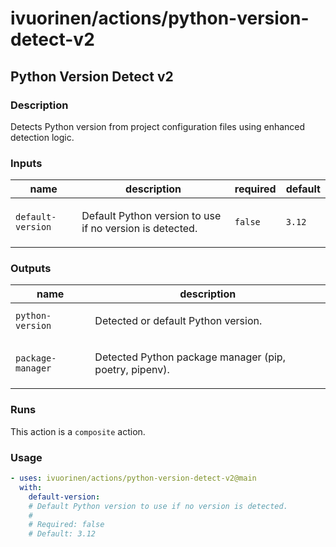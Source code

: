 # ivuorinen/actions/python-version-detect-v2

## Python Version Detect v2

### Description

Detects Python version from project configuration files using enhanced detection logic.

### Inputs

| name              | description                                                     | required | default |
|-------------------|-----------------------------------------------------------------|----------|---------|
| `default-version` | <p>Default Python version to use if no version is detected.</p> | `false`  | `3.12`  |

### Outputs

| name              | description                                                   |
|-------------------|---------------------------------------------------------------|
| `python-version`  | <p>Detected or default Python version.</p>                    |
| `package-manager` | <p>Detected Python package manager (pip, poetry, pipenv).</p> |

### Runs

This action is a `composite` action.

### Usage

```yaml
- uses: ivuorinen/actions/python-version-detect-v2@main
  with:
    default-version:
    # Default Python version to use if no version is detected.
    #
    # Required: false
    # Default: 3.12
```
